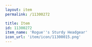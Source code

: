 ```yaml
---
layout: item
permalink: /11300272

title: Item
id: 11300272
item_name: 'Rogue''s Sturdy Headgear'
icon_url: 'item/icon/11300015.png'
---
```

